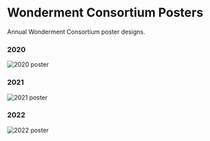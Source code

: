 # Wonderment Consortium Posters

Annual Wonderment Consortium poster designs.

### 2020
![2020 poster](https://spacegiraffedev.blob.core.windows.net/public/wonderment-consortium/poster2020-preview.png)

### 2021
![2021 poster](https://spacegiraffedev.blob.core.windows.net/public/wonderment-consortium/poster2021-preview.png)

### 2022
![2022 poster](https://spacegiraffedev.blob.core.windows.net/public/wonderment-consortium/poster2022-preview.png)

